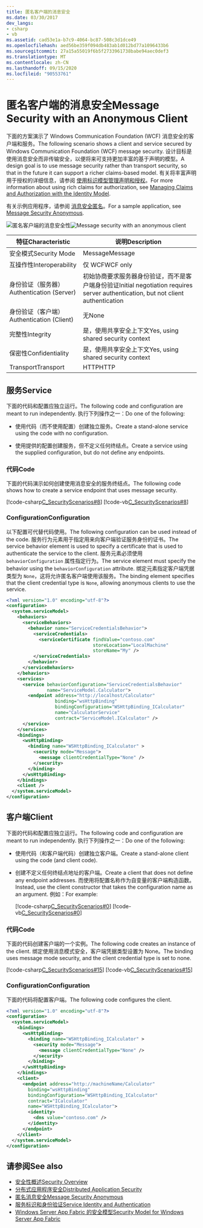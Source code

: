 ```yaml
---
title: 匿名客户端的消息安全
ms.date: 03/30/2017
dev_langs:
- csharp
- vb
ms.assetid: cad53e1a-b7c9-4064-bc87-508c3d1dce49
ms.openlocfilehash: aed56be359f094db483ab1d012bd77a1096433b6
ms.sourcegitcommit: 27a15a55019f6b5f2733961738babe94aec0def3
ms.translationtype: MT
ms.contentlocale: zh-CN
ms.lasthandoff: 09/15/2020
ms.locfileid: "90553761"
---
```

# <a name="message-security-with-an-anonymous-client"></a><span data-ttu-id="f6512-102">匿名客户端的消息安全</span><span class="sxs-lookup"><span data-stu-id="f6512-102">Message Security with an Anonymous Client</span></span>

<span data-ttu-id="f6512-103">下面的方案演示了 Windows Communication Foundation (WCF) 消息安全的客户端和服务。</span><span class="sxs-lookup"><span data-stu-id="f6512-103">The following scenario shows a client and service secured by Windows Communication Foundation (WCF) message security.</span></span> <span data-ttu-id="f6512-104">设计目标是使用消息安全而非传输安全，以便将来可支持更加丰富的基于声明的模型。</span><span class="sxs-lookup"><span data-stu-id="f6512-104">A design goal is to use message security rather than transport security, so that in the future it can support a richer claims-based model.</span></span> <span data-ttu-id="f6512-105">有关将丰富声明用于授权的详细信息，请参阅 [使用标识模型管理声明和授权](managing-claims-and-authorization-with-the-identity-model.md)。</span><span class="sxs-lookup"><span data-stu-id="f6512-105">For more information about using rich claims for authorization, see [Managing Claims and Authorization with the Identity Model](managing-claims-and-authorization-with-the-identity-model.md).</span></span>

<span data-ttu-id="f6512-106">有关示例应用程序，请参阅 [消息安全匿名](../samples/message-security-anonymous.md)。</span><span class="sxs-lookup"><span data-stu-id="f6512-106">For a sample application, see [Message Security Anonymous](../samples/message-security-anonymous.md).</span></span>

<span data-ttu-id="f6512-107">![匿名客户端的消息安全性](media/b361a565-831c-4c10-90d7-66d8eeece0a1.gif "b361a565-831c-4c10-90d7-66d8eeece0a1")</span><span class="sxs-lookup"><span data-stu-id="f6512-107">![Message security with an anonymous client](media/b361a565-831c-4c10-90d7-66d8eeece0a1.gif "b361a565-831c-4c10-90d7-66d8eeece0a1")</span></span>

|<span data-ttu-id="f6512-108">特征</span><span class="sxs-lookup"><span data-stu-id="f6512-108">Characteristic</span></span>|<span data-ttu-id="f6512-109">说明</span><span class="sxs-lookup"><span data-stu-id="f6512-109">Description</span></span>|
|--------------------|-----------------|
|<span data-ttu-id="f6512-110">安全模式</span><span class="sxs-lookup"><span data-stu-id="f6512-110">Security Mode</span></span>|<span data-ttu-id="f6512-111">Message</span><span class="sxs-lookup"><span data-stu-id="f6512-111">Message</span></span>|
|<span data-ttu-id="f6512-112">互操作性</span><span class="sxs-lookup"><span data-stu-id="f6512-112">Interoperability</span></span>|<span data-ttu-id="f6512-113">仅 WCF</span><span class="sxs-lookup"><span data-stu-id="f6512-113">WCF only</span></span>|
|<span data-ttu-id="f6512-114">身份验证（服务器）</span><span class="sxs-lookup"><span data-stu-id="f6512-114">Authentication (Server)</span></span>|<span data-ttu-id="f6512-115">初始协商要求服务器身份验证，而不是客户端身份验证</span><span class="sxs-lookup"><span data-stu-id="f6512-115">Initial negotiation requires server authentication, but not client authentication</span></span>|
|<span data-ttu-id="f6512-116">身份验证（客户端）</span><span class="sxs-lookup"><span data-stu-id="f6512-116">Authentication (Client)</span></span>|<span data-ttu-id="f6512-117">无</span><span class="sxs-lookup"><span data-stu-id="f6512-117">None</span></span>|
|<span data-ttu-id="f6512-118">完整性</span><span class="sxs-lookup"><span data-stu-id="f6512-118">Integrity</span></span>|<span data-ttu-id="f6512-119">是，使用共享安全上下文</span><span class="sxs-lookup"><span data-stu-id="f6512-119">Yes, using shared security context</span></span>|
|<span data-ttu-id="f6512-120">保密性</span><span class="sxs-lookup"><span data-stu-id="f6512-120">Confidentiality</span></span>|<span data-ttu-id="f6512-121">是，使用共享安全上下文</span><span class="sxs-lookup"><span data-stu-id="f6512-121">Yes, using shared security context</span></span>|
|<span data-ttu-id="f6512-122">Transport</span><span class="sxs-lookup"><span data-stu-id="f6512-122">Transport</span></span>|<span data-ttu-id="f6512-123">HTTP</span><span class="sxs-lookup"><span data-stu-id="f6512-123">HTTP</span></span>|

## <a name="service"></a><span data-ttu-id="f6512-124">服务</span><span class="sxs-lookup"><span data-stu-id="f6512-124">Service</span></span>

<span data-ttu-id="f6512-125">下面的代码和配置应独立运行。</span><span class="sxs-lookup"><span data-stu-id="f6512-125">The following code and configuration are meant to run independently.</span></span> <span data-ttu-id="f6512-126">执行下列操作之一：</span><span class="sxs-lookup"><span data-stu-id="f6512-126">Do one of the following:</span></span>

- <span data-ttu-id="f6512-127">使用代码（而不使用配置）创建独立服务。</span><span class="sxs-lookup"><span data-stu-id="f6512-127">Create a stand-alone service using the code with no configuration.</span></span>

- <span data-ttu-id="f6512-128">使用提供的配置创建服务，但不定义任何终结点。</span><span class="sxs-lookup"><span data-stu-id="f6512-128">Create a service using the supplied configuration, but do not define any endpoints.</span></span>

### <a name="code"></a><span data-ttu-id="f6512-129">代码</span><span class="sxs-lookup"><span data-stu-id="f6512-129">Code</span></span>

<span data-ttu-id="f6512-130">下面的代码演示如何创建使用消息安全的服务终结点。</span><span class="sxs-lookup"><span data-stu-id="f6512-130">The following code shows how to create a service endpoint that uses message security.</span></span>

[!code-csharp[C_SecurityScenarios#8](../../../../samples/snippets/csharp/VS_Snippets_CFX/c_securityscenarios/cs/source.cs#8)]
[!code-vb[C_SecurityScenarios#8](../../../../samples/snippets/visualbasic/VS_Snippets_CFX/c_securityscenarios/vb/source.vb#8)]

### <a name="configuration"></a><span data-ttu-id="f6512-131">Configuration</span><span class="sxs-lookup"><span data-stu-id="f6512-131">Configuration</span></span>

<span data-ttu-id="f6512-132">以下配置可代替代码使用。</span><span class="sxs-lookup"><span data-stu-id="f6512-132">The following configuration can be used instead of the code.</span></span> <span data-ttu-id="f6512-133">服务行为元素用于指定用来向客户端验证服务身份的证书。</span><span class="sxs-lookup"><span data-stu-id="f6512-133">The service behavior element is used to specify a certificate that is used to authenticate the service to the client.</span></span> <span data-ttu-id="f6512-134">服务元素必须使用 `behaviorConfiguration` 属性指定行为。</span><span class="sxs-lookup"><span data-stu-id="f6512-134">The service element must specify the behavior using the `behaviorConfiguration` attribute.</span></span> <span data-ttu-id="f6512-135">绑定元素指定客户端凭据类型为 `None`，这将允许匿名客户端使用该服务。</span><span class="sxs-lookup"><span data-stu-id="f6512-135">The binding element specifies that the client credential type is `None`, allowing anonymous clients to use the service.</span></span>

```xml
<?xml version="1.0" encoding="utf-8"?>
<configuration>
  <system.serviceModel>
    <behaviors>
      <serviceBehaviors>
        <behavior name="ServiceCredentialsBehavior">
          <serviceCredentials>
            <serviceCertificate findValue="contoso.com"
                                storeLocation="LocalMachine"
                                storeName="My" />
          </serviceCredentials>
        </behavior>
      </serviceBehaviors>
    </behaviors>
    <services>
      <service behaviorConfiguration="ServiceCredentialsBehavior"
               name="ServiceModel.Calculator">
        <endpoint address="http://localhost/Calculator"
                  binding="wsHttpBinding"
                  bindingConfiguration="WSHttpBinding_ICalculator"
                  name="CalculatorService"
                  contract="ServiceModel.ICalculator" />
      </service>
    </services>
    <bindings>
      <wsHttpBinding>
        <binding name="WSHttpBinding_ICalculator" >
          <security mode="Message">
            <message clientCredentialType="None" />
          </security>
        </binding>
      </wsHttpBinding>
    </bindings>
    <client />
  </system.serviceModel>
</configuration>
```

## <a name="client"></a><span data-ttu-id="f6512-136">客户端</span><span class="sxs-lookup"><span data-stu-id="f6512-136">Client</span></span>

<span data-ttu-id="f6512-137">下面的代码和配置应独立运行。</span><span class="sxs-lookup"><span data-stu-id="f6512-137">The following code and configuration are meant to run independently.</span></span> <span data-ttu-id="f6512-138">执行下列操作之一：</span><span class="sxs-lookup"><span data-stu-id="f6512-138">Do one of the following:</span></span>

- <span data-ttu-id="f6512-139">使用代码（和客户端代码）创建独立客户端。</span><span class="sxs-lookup"><span data-stu-id="f6512-139">Create a stand-alone client using the code (and client code).</span></span>

- <span data-ttu-id="f6512-140">创建不定义任何终结点地址的客户端。</span><span class="sxs-lookup"><span data-stu-id="f6512-140">Create a client that does not define any endpoint addresses.</span></span> <span data-ttu-id="f6512-141">而使用将配置名称作为自变量的客户端构造函数。</span><span class="sxs-lookup"><span data-stu-id="f6512-141">Instead, use the client constructor that takes the configuration name as an argument.</span></span> <span data-ttu-id="f6512-142">例如：</span><span class="sxs-lookup"><span data-stu-id="f6512-142">For example:</span></span>

    [!code-csharp[C_SecurityScenarios#0](../../../../samples/snippets/csharp/VS_Snippets_CFX/c_securityscenarios/cs/source.cs#0)]
    [!code-vb[C_SecurityScenarios#0](../../../../samples/snippets/visualbasic/VS_Snippets_CFX/c_securityscenarios/vb/source.vb#0)]

### <a name="code"></a><span data-ttu-id="f6512-143">代码</span><span class="sxs-lookup"><span data-stu-id="f6512-143">Code</span></span>

<span data-ttu-id="f6512-144">下面的代码创建客户端的一个实例。</span><span class="sxs-lookup"><span data-stu-id="f6512-144">The following code creates an instance of the client.</span></span> <span data-ttu-id="f6512-145">绑定使用消息模式安全，客户端凭据类型设置为 None。</span><span class="sxs-lookup"><span data-stu-id="f6512-145">The binding uses message mode security, and the client credential type is set to none.</span></span>

[!code-csharp[C_SecurityScenarios#15](../../../../samples/snippets/csharp/VS_Snippets_CFX/c_securityscenarios/cs/source.cs#15)]
[!code-vb[C_SecurityScenarios#15](../../../../samples/snippets/visualbasic/VS_Snippets_CFX/c_securityscenarios/vb/source.vb#15)]

### <a name="configuration"></a><span data-ttu-id="f6512-146">Configuration</span><span class="sxs-lookup"><span data-stu-id="f6512-146">Configuration</span></span>

<span data-ttu-id="f6512-147">下面的代码将配置客户端。</span><span class="sxs-lookup"><span data-stu-id="f6512-147">The following code configures the client.</span></span>

```xml
<?xml version="1.0" encoding="utf-8"?>
<configuration>
  <system.serviceModel>
    <bindings>
      <wsHttpBinding>
        <binding name="WSHttpBinding_ICalculator" >
          <security mode="Message">
            <message clientCredentialType="None" />
          </security>
        </binding>
      </wsHttpBinding>
    </bindings>
    <client>
      <endpoint address="http://machineName/Calculator"
        binding="wsHttpBinding"
        bindingConfiguration="WSHttpBinding_ICalculator"
        contract="ICalculator"
        name="WSHttpBinding_ICalculator">
        <identity>
          <dns value="contoso.com" />
        </identity>
      </endpoint>
    </client>
  </system.serviceModel>
</configuration>
```

## <a name="see-also"></a><span data-ttu-id="f6512-148">请参阅</span><span class="sxs-lookup"><span data-stu-id="f6512-148">See also</span></span>

- [<span data-ttu-id="f6512-149">安全性概述</span><span class="sxs-lookup"><span data-stu-id="f6512-149">Security Overview</span></span>](security-overview.md)
- [<span data-ttu-id="f6512-150">分布式应用程序安全</span><span class="sxs-lookup"><span data-stu-id="f6512-150">Distributed Application Security</span></span>](distributed-application-security.md)
- [<span data-ttu-id="f6512-151">匿名消息安全</span><span class="sxs-lookup"><span data-stu-id="f6512-151">Message Security Anonymous</span></span>](../samples/message-security-anonymous.md)
- [<span data-ttu-id="f6512-152">服务标识和身份验证</span><span class="sxs-lookup"><span data-stu-id="f6512-152">Service Identity and Authentication</span></span>](service-identity-and-authentication.md)
- <span data-ttu-id="f6512-153">[Windows Server App Fabric 的安全模型](/previous-versions/appfabric/ee677202(v=azure.10))</span><span class="sxs-lookup"><span data-stu-id="f6512-153">[Security Model for Windows Server App Fabric](/previous-versions/appfabric/ee677202(v=azure.10))</span></span>
